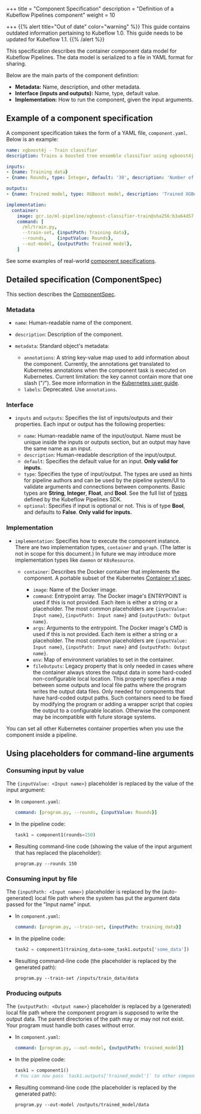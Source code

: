 +++
title = "Component Specification"
description = "Definition of a Kubeflow Pipelines component"
weight = 10
                    
+++
{{% alert title="Out of date" color="warning" %}}
This guide contains outdated information pertaining to Kubeflow 1.0. This guide
needs to be updated for Kubeflow 1.1.
{{% /alert %}}

This specification describes the container component data model for Kubeflow
Pipelines. The data model is serialized to a file in YAML format for sharing.

Below are the main parts of the component definition:

* **Metadata:** Name, description, and other metadata.
* **Interface (inputs and outputs):** Name, type, default value.
* **Implementation:** How to run the component, given the input arguments.

## Example of a component specification

A component specification takes the form of a YAML file, `component.yaml`. Below
is an example:

```yaml
name: xgboost4j - Train classifier
description: Trains a boosted tree ensemble classifier using xgboost4j

inputs:
- {name: Training data}
- {name: Rounds, type: Integer, default: '30', description: 'Number of training rounds'}

outputs:
- {name: Trained model, type: XGBoost model, description: 'Trained XGBoost model'}

implementation:
  container:
    image: gcr.io/ml-pipeline/xgboost-classifier-train@sha256:b3a64d57
    command: [
      /ml/train.py,
      --train-set, {inputPath: Training data},
      --rounds,    {inputValue: Rounds},
      --out-model, {outputPath: Trained model},
    ]
```

See some examples of real-world 
[component specifications](https://github.com/kubeflow/pipelines/search?q=filename%3Acomponent.yaml&unscoped_q=filename%3Acomponent.yaml).

## Detailed specification (ComponentSpec)

This section describes the 
[ComponentSpec](https://github.com/kubeflow/pipelines/blob/sdk/release-1.8/sdk/python/kfp/components/_structures.py).

### Metadata

* `name`: Human-readable name of the component.
* `description`: Description of the component.
* `metadata`: Standard object's metadata:

    * `annotations`: A string key-value map used to add information about the component.
        Currently, the annotations get translated to Kubernetes annotations when the component task is executed on Kubernetes. Current limitation: the key cannot contain more that one slash ("/"). See more information in the
        [Kubernetes user guide](https://kubernetes.io/docs/user-guide/annotations).
    * `labels`: Deprecated. Use `annotations`.

### Interface

* `inputs` and `outputs`:
    Specifies the list of inputs/outputs and their properties. Each input or
    output has the following properties:

    * `name`: Human-readable name of the input/output. Name must be
        unique inside the inputs or outputs section, but an output may have the
        same name as an input.
    * `description`: Human-readable description of the input/output.
    * `default`: Specifies the default value for an input. **Only
        valid for inputs.**
    * `type`: Specifies the type of input/output. The types are used
        as hints for pipeline authors and can be used by the pipeline system/UI
        to validate arguments and connections between components. Basic types
        are **String**, **Integer**, **Float**, and **Bool**. See the full list
        of [types](https://github.com/kubeflow/pipelines/blob/sdk/release-1.8/sdk/python/kfp/dsl/types.py)
        defined by the Kubeflow Pipelines SDK.
    * `optional`: Specifies if input is optional or not. This is of type
        **Bool**, and defaults to **False**. **Only valid for inputs.**

### Implementation

* `implementation`: Specifies how to execute the component instance.
    There are two implementation types,  `container` and `graph`. (The latter is
    not in scope for this document.) In future we may introduce more 
    implementation types like `daemon` or `K8sResource`.

    * `container`:
        Describes the Docker container that implements the component. A portable 
        subset of the Kubernetes
        [Container v1 spec](https://kubernetes.io/docs/reference/generated/kubernetes-api/v1.12/#container-v1-core).

        * `image`: Name of the Docker image.
        * `command`: Entrypoint array. The Docker image's
            ENTRYPOINT is used if this is not provided. Each item is either a
            string or a placeholder. The most common placeholders are
            `{inputValue: Input name}`, `{inputPath: Input name}` and `{outputPath: Output name}`.
        * `args`: Arguments to the entrypoint. The Docker
            image's CMD is used if this is not provided. Each item is either a
            string or a placeholder. The most common placeholders are
            `{inputValue: Input name}`, `{inputPath: Input name}` and `{outputPath: Output name}`.
        * `env`: Map of environment variables to set in the container.
        * `fileOutputs`: Legacy property that is only needed in
            cases where the container always stores the output data in some
            hard-coded non-configurable local location. This property specifies
            a map between some outputs and local file paths where the program
            writes the output data files. Only needed for components that have
            hard-coded output paths. Such containers need to be fixed by
            modifying the program or adding a wrapper script that copies the
            output to a configurable location. Otherwise the component may be
            incompatible with future storage systems.

You can set all other Kubernetes container properties when you
use the component inside a pipeline.

## Using placeholders for command-line arguments

### Consuming input by value

The `{inputValue: <Input name>}` placeholder is replaced by the value of the input argument:

* In `component.yaml`:
  
  ```yaml
  command: [program.py, --rounds, {inputValue: Rounds}]
  ```

* In the pipeline code:

  ```python
  task1 = component1(rounds=150)
  ```

* Resulting command-line code (showing the value of the input argument that
  has replaced the placeholder):

  ```shell
  program.py --rounds 150
  ```

### Consuming input by file

The `{inputPath: <Input name>}` placeholder is replaced by the (auto-generated) local file path where the system has put the argument data passed for the "Input name" input.

* In `component.yaml`:

  ```yaml
  command: [program.py, --train-set, {inputPath: training_data}]
  ```

* In the pipeline code:

  ```python
  task2 = component1(training_data=some_task1.outputs['some_data'])
  ```

* Resulting command-line code (the placeholder is replaced by the 
  generated path):

  ```shell
  program.py --train-set /inputs/train_data/data
  ```


### Producing outputs

The `{outputPath: <Output name>}` placeholder is replaced by a (generated) local file path where the component program is supposed to write the output data.
The parent directories of the path may or may not not exist. Your
program must handle both cases without error.

* In `component.yaml`:

  ```yaml
  command: [program.py, --out-model, {outputPath: trained_model}]
  ```

* In the pipeline code:

  ```python
  task1 = component1()
  # You can now pass `task1.outputs['trained_model']` to other components as argument.
  ```

* Resulting command-line code (the placeholder is replaced by the 
  generated path):

  ```shell
  program.py --out-model /outputs/trained_model/data
  ```